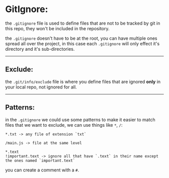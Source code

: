 # GitIgnore:

the `.gitignore` file is used to define files that are not to be tracked by git in this repo, they won't be included in the repository.

the `.gitignore` doesn't have to be at the root, you can have multiple ones spread all over the project, in this case each `.gitignore` will only effect it's directory and it's sub-directories.

---

## Exclude:

the `.git/info/exclude` file is where you define files that are ignored **only** in your local repo, not ignored for all.

---

## Patterns:

in the `.gitignore` we could use some patterns to make it easier to match files that we want to exclude, we can use things like `*`, `/`:

```text
*.txt -> any file of extension `txt`

/main.js -> file at the same level

*.text
!important.text -> ignore all that have `.text` in their name except the ones named `important.text`
```

you can create a comment with a `#`.
